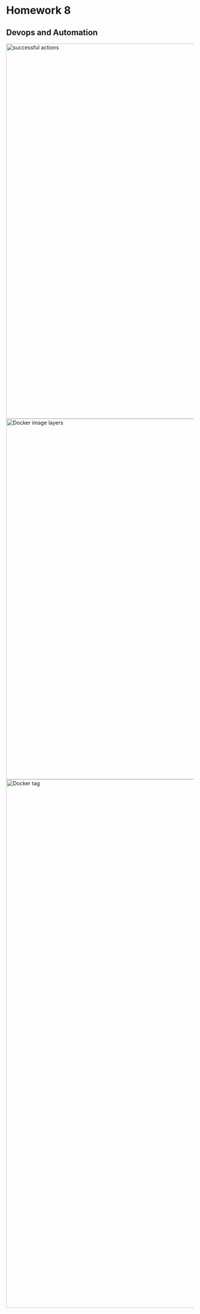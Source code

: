 # Homework 8
## Devops and Automation
<img width="1006" alt="successful actions" src="https://github.com/user-attachments/assets/79355c3b-00c5-4fdf-87fd-fd46543e961a">
<img width="967" alt="Docker image layers" src="https://github.com/user-attachments/assets/db7acf6e-723b-4ee8-b22a-4ea8a02bb6c5">
<img width="1417" alt="Docker tag" src="https://github.com/user-attachments/assets/547d4d39-feab-472c-aafa-810ca66e700d">

